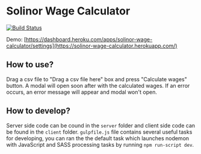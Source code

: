 # Solinor Wage Calculator

[![Build Status](https://travis-ci.org/Kaltsoon/solinor-wage-calculator.svg?branch=master)](https://travis-ci.org/Kaltsoon/solinor-wage-calculator)

Demo: [https://dashboard.heroku.com/apps/solinor-wage-calculator/settings](https://solinor-wage-calculator.herokuapp.com/)

## How to use?

Drag a csv file to "Drag a csv file here" box and press "Calculate wages" button. A modal will open soon after with the calculated wages. If an error occurs, an error message will appear and modal won't open.

## How to develop?

Server side code can be cound in the `server` folder and client side code can be found in the `client` folder. `gulpfile.js` file contains several useful tasks for developing, you can ran the the default task which launches nodemon with JavaScript and SASS processing tasks by running `npm run-script dev`.
